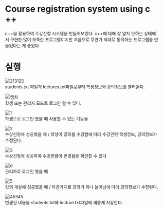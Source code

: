 # Course registration system using c ++
 c++을 활용하여 수강신청 시스템을 만들어보았다. c++에 대해 잘 알지 못하는 상태에서 구현한 많이 부족한 프로그램이지만 처음으로 무언가 제대로 동작하는 프로그램을 만들었다는 게 좋았다. 

# 실행

![213123](https://user-images.githubusercontent.com/33712528/80728612-18e53b80-8b42-11ea-9dd3-fa56b4e9d38a.PNG)
<br>
students.txt 파일과 lectures.txt파일로부터 학생정보와 강의정보를 불러온다.
<br>

![캡처](https://user-images.githubusercontent.com/33712528/80728618-1aaeff00-8b42-11ea-8ca0-6138050c2d94.PNG)
<br>
학생 또는 관리자 모드로 로그인 할 수 있다.
<br>

![1](https://user-images.githubusercontent.com/33712528/80728624-1d115900-8b42-11ea-8ced-d5afcc70e349.PNG)
<br>
학생으로 로그인 했을 때 사용할 수 있는 기능들
<br>

![2](https://user-images.githubusercontent.com/33712528/80728625-1d115900-8b42-11ea-8410-54a331ab6876.PNG)
<br>
수강신청에 성공했을 때 / 학생이 강의를 수강함에 따라 수강관련 학생정보, 강의정보가 수정된다.
<br>

![3](https://user-images.githubusercontent.com/33712528/80728626-1da9ef80-8b42-11ea-82f0-160f24e1504e.PNG)
<br>
수강신청에 성공하여 수강현황이 변경됨을 확인할 수 있다.
<br>

![d](https://user-images.githubusercontent.com/33712528/80728628-1e428600-8b42-11ea-9715-4bed88dc1fff.PNG)
<br>
관리자로 로그인 했을 때
<br>

![5](https://user-images.githubusercontent.com/33712528/80728629-1e428600-8b42-11ea-82e4-bb57e9856328.PNG)
<br>
강의 개설에 성공했을 때 / 마찬가지로 강의가 하나 늘어남에 따라 강의정보가 수정된다.
<br> 

![45345](https://user-images.githubusercontent.com/33712528/80728638-200c4980-8b42-11ea-82a8-78a785cb8f27.PNG)
<br>
변경된 내용을 students.txt와 lecture.txt파일에 새롭게 저장한다. 
<br>
